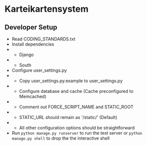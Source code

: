 # Karteikartensystem

## Developer Setup
- Read CODING_STANDARDS.txt
- Install dependencies
- - Django
- - South
- Configure user_settings.py
- - Copy user_settings.py.example to user_settings.py
- - Configure database and cache (Cache preconfigured to Memcached)
- - Comment out FORCE_SCRIPT_NAME and STATIC_ROOT
- - STATIC_URL should remain as '/static/' (Default)
- - All other configuration options should be straightforward
- Run `python manage.py runserver` to run the test server or `python manage.py shell` to drop the the interactive shell
